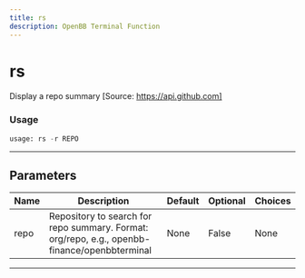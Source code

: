 ```yaml
---
title: rs
description: OpenBB Terminal Function
---
```


# rs

Display a repo summary [Source: https://api.github.com]

### Usage

```python
usage: rs -r REPO
```

---

## Parameters

| Name | Description | Default | Optional | Choices |
| ---- | ----------- | ------- | -------- | ------- |
| repo | Repository to search for repo summary. Format: org/repo, e.g., openbb-finance/openbbterminal | None | False | None |
---

